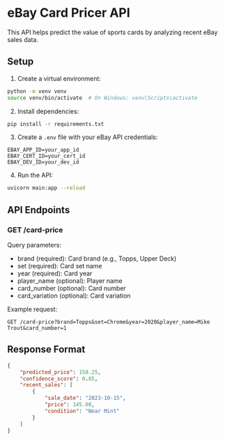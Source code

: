 # eBay Card Pricer API

This API helps predict the value of sports cards by analyzing recent eBay sales data.

## Setup

1. Create a virtual environment:
```bash
python -m venv venv
source venv/bin/activate  # On Windows: venv\Scripts\activate
```

2. Install dependencies:
```bash
pip install -r requirements.txt
```

3. Create a `.env` file with your eBay API credentials:
```
EBAY_APP_ID=your_app_id
EBAY_CERT_ID=your_cert_id
EBAY_DEV_ID=your_dev_id
```

4. Run the API:
```bash
uvicorn main:app --reload
```

## API Endpoints

### GET /card-price
Query parameters:
- brand (required): Card brand (e.g., Topps, Upper Deck)
- set (required): Card set name
- year (required): Card year
- player_name (optional): Player name
- card_number (optional): Card number
- card_variation (optional): Card variation

Example request:
```
GET /card-price?brand=Topps&set=Chrome&year=2020&player_name=Mike Trout&card_number=1
```

## Response Format
```json
{
    "predicted_price": 150.25,
    "confidence_score": 0.85,
    "recent_sales": [
        {
            "sale_date": "2023-10-15",
            "price": 145.00,
            "condition": "Near Mint"
        }
    ]
}
``` 